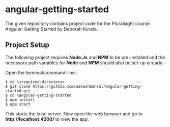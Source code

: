 # angular-getting-started
The given repository contains project code for the Pluralsight course Angular: Getting Started by Deborah Kurata.

## Project Setup

The following project requires **Node.Js** and **NPM** to be pre-installed and the necessary path variables for **Node** and **NPM** should also be set-up already.

Open the terminal/command-line :

```
$ cd \<required-directory>
$ git clone https://github.com/aakashbansal/angular-getting-started.git
$ cd \angular-getting-started
$ npm install
$ npm start
```

This starts the local server. Now open the web browser and go to **http://localhost:4200/** to view the app.

